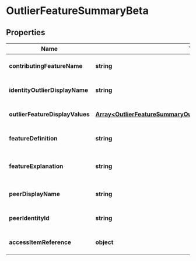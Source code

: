 # OutlierFeatureSummaryBeta

## Properties

Name | Type | Description | Notes
------------ | ------------- | ------------- | -------------
**contributingFeatureName** | **string** | Contributing feature name | [optional] [default to undefined]
**identityOutlierDisplayName** | **string** | Identity display name | [optional] [default to undefined]
**outlierFeatureDisplayValues** | [**Array&lt;OutlierFeatureSummaryOutlierFeatureDisplayValuesInnerBeta&gt;**](OutlierFeatureSummaryOutlierFeatureDisplayValuesInnerBeta.md) |  | [optional] [default to undefined]
**featureDefinition** | **string** | Definition of the feature | [optional] [default to undefined]
**featureExplanation** | **string** | Detailed explanation of the feature | [optional] [default to undefined]
**peerDisplayName** | **string** | outlier\&#39;s peer identity display name | [optional] [default to undefined]
**peerIdentityId** | **string** | outlier\&#39;s peer identity id | [optional] [default to undefined]
**accessItemReference** | **object** | Access Item reference | [optional] [default to undefined]

